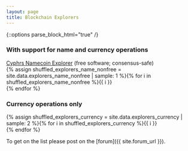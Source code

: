 ```yaml
---
layout: page
title: Blockchain Explorers
---
```


{::options parse_block_html="true" /}

### With support for name and currency operations

[Cyphrs Namecoin Explorer](https://namecoin.cyphrs.com/) (free software; consensus-safe)<br>
{% assign shuffled_explorers_name_nonfree = site.data.explorers_name_nonfree | sample: 1 %}{% for i in shuffled_explorers_name_nonfree %}{{ i }}<br>{% endfor %}

### Currency operations only

{% assign shuffled_explorers_currency = site.data.explorers_currency | sample: 2 %}{% for i in shuffled_explorers_currency %}{{ i }}<br>{% endfor %}

To get on the list please post on the [forum]({{ site.forum_url }}).
